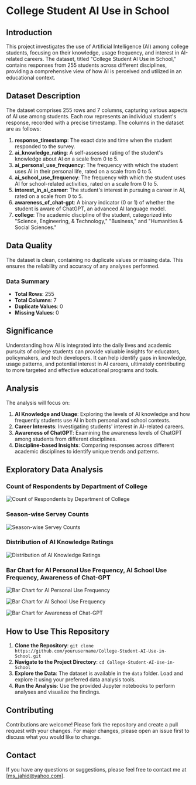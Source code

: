 # College Student AI Use in School

## Introduction

This project investigates the use of Artificial Intelligence (AI) among college students, focusing on their knowledge, usage frequency, and interest in AI-related careers. The dataset, titled "College Student AI Use in School," contains responses from 255 students across different disciplines, providing a comprehensive view of how AI is perceived and utilized in an educational context.

## Dataset Description

The dataset comprises 255 rows and 7 columns, capturing various aspects of AI use among students. Each row represents an individual student's response, recorded with a precise timestamp. The columns in the dataset are as follows:

1. **response_timestamp**: The exact date and time when the student responded to the survey.
2. **ai_knowledge_rating**: A self-assessed rating of the student's knowledge about AI on a scale from 0 to 5.
3. **ai_personal_use_frequency**: The frequency with which the student uses AI in their personal life, rated on a scale from 0 to 5.
4. **ai_school_use_frequency**: The frequency with which the student uses AI for school-related activities, rated on a scale from 0 to 5.
5. **interest_in_ai_career**: The student's interest in pursuing a career in AI, rated on a scale from 0 to 5.
6. **awareness_of_chat-gpt**: A binary indicator (0 or 1) of whether the student is aware of ChatGPT, an advanced AI language model.
7. **college**: The academic discipline of the student, categorized into "Science, Engineering, & Technology," "Business," and "Humanities & Social Sciences."

## Data Quality

The dataset is clean, containing no duplicate values or missing data. This ensures the reliability and accuracy of any analyses performed.

### Data Summary

- **Total Rows**: 255
- **Total Columns**: 7
- **Duplicate Values**: 0
- **Missing Values**: 0

## Significance

Understanding how AI is integrated into the daily lives and academic pursuits of college students can provide valuable insights for educators, policymakers, and tech developers. It can help identify gaps in knowledge, usage patterns, and potential interest in AI careers, ultimately contributing to more targeted and effective educational programs and tools.

## Analysis

The analysis will focus on:

1. **AI Knowledge and Usage**: Exploring the levels of AI knowledge and how frequently students use AI in both personal and school contexts.
2. **Career Interests**: Investigating students' interest in AI-related careers.
3. **Awareness of ChatGPT**: Examining the awareness levels of ChatGPT among students from different disciplines.
4. **Discipline-based Insights**: Comparing responses across different academic disciplines to identify unique trends and patterns.

## Exploratory Data Analysis

### Count of Respondents by Department of College

![Count of Respondents by Department of College](ai_charts/Count%20of%20Respondents%20by%20Department%20of%20College.png)

### Season-wise Servey Counts

![Season-wise Servey Counts](ai_charts/Season-wise%20Servey%20Counts.png)

### Distribution of AI Knowledge Ratings

![Distribution of AI Knowledge Ratings](ai_charts/Distribution%20of%20AI%20Knowledge%20Ratings.png)

### Bar Chart for AI Personal Use Frequency, AI School Use Frequency, Awareness of Chat-GPT

![Bar Chart for AI Personal Use Frequency](ai_charts/Bar%20Chart%20for%20AI%20Personal%20Use%20Frequency.png)

![Bar Chart for AI School Use Frequency](ai_charts/Bar%20Chart%20for%20AI%20School%20Use%20Frequency.png)

![Bar Chart for Awareness of Chat-GPT](ai_charts/Bar%20Chart%20for%20Awareness%20of%20Chat-GPT.png)

## How to Use This Repository

1. **Clone the Repository**: `git clone https://github.com/yourusername/College-Student-AI-Use-in-School.git`
2. **Navigate to the Project Directory**: `cd College-Student-AI-Use-in-School`
3. **Explore the Data**: The dataset is available in the `data` folder. Load and explore it using your preferred data analysis tools.
4. **Run the Analysis**: Use the provided Jupyter notebooks to perform analyses and visualize the findings.

## Contributing

Contributions are welcome! Please fork the repository and create a pull request with your changes. For major changes, please open an issue first to discuss what you would like to change.

## Contact

If you have any questions or suggestions, please feel free to contact me at [ms_jahid@yahoo.com].
